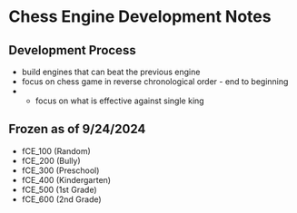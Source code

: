 # Chess Engine Development Notes

## Development Process
- build engines that can beat the previous engine
- focus on chess game in reverse chronological order - end to beginning
- - focus on what is effective against single king


## Frozen as of 9/24/2024
- fCE_100 (Random)
- fCE_200 (Bully)
- fCE_300 (Preschool)
- fCE_400 (Kindergarten)
- fCE_500 (1st Grade)
- fCE_600 (2nd Grade)


